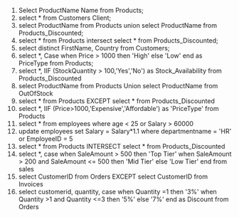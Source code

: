 1. Select ProductName Name from Products;
2. select * from Customers Client;
3. select ProductName from Products
  union
  select ProductName from Products_Discounted;
4. select * from Products
  intersect
  select * from Products_Discounted;
5. select distinct FirstName, Country from Customers;
6. select *,
  Case when Price > 1000 then 'High'
  else 'Low' 
  end as PriceType
  from Products;
7. select *, IIF (StockQuantity > 100,'Yes','No') as Stock_Availability  from Products_Discounted
8. select ProductName from Products 
Union 
select ProductName from OutOfStock
9. select * from Products
EXCEPT
select * from Products_Discounted 
10. select *, IIF (Price>1000,'Expensive','Affordable') as 'PriceType' from Products
11. select * from employees
where age < 25 or Salary > 60000
12. update employees
set Salary = Salary*1.1
where departmentname = 'HR' or EmployeeID = 5
13. select * from Products
INTERSECT
select * from Products_Discounted 
14. select *,
case when SaleAmount > 500 then 'Top Tier' 
	when SaleAmount > 200 and SaleAmount <= 500 then 'Mid Tier' 
	else 'Low Tier'
	end
from sales
15. select CustomerID from Orders
EXCEPT
select CustomerID from Invoices
16. select customerid, quantity, case when Quantity =1 then '3%' when Quantity >1 and Quantity <=3 then '5%' else '7%' end as Discount from Orders
